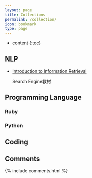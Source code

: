```yaml
---
layout: page
title: Collections
permalink: /collection/
icon: bookmark
type: page
---
```


* content
{:toc}

## NLP

* [Introduction to Information Retrieval](http://nlp.stanford.edu/IR-book/)

    Search Engine教材

## Programming Language

### Ruby

### Python


## Coding


## Comments

{% include comments.html %}
